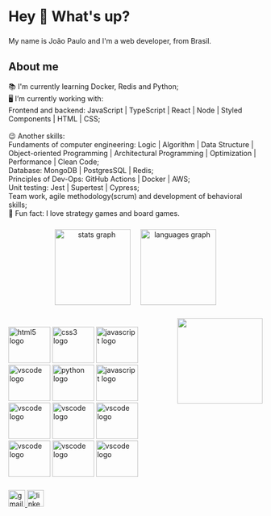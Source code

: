 <h1 align="left">Hey 👋 What's up?</h1>

###

  <p align="left">My name is João Paulo and I'm a web developer, from Brasil. 
  
  
  <h2 align="left">About me</h2>

  📚 I'm currently learning Docker, Redis and Python;<br>
  🖥️ I’m currently working with:<br>
      Frontend and backend: JavaScript | TypeScript | React | Node | Styled Components | HTML | CSS; <br>
      <br>
  :wink: Another skills:<br>
   Fundaments of computer engineering: Logic | Algorithm | Data Structure | Object-oriented Programming | Architectural Programming | Optimization | Performance | Clean Code;<br>
   Database: MongoDB | PostgresSQL | Redis;<br>
   Principles of Dev-Ops: GitHub Actions | Docker | AWS;<br>
   Unit testing: Jest | Supertest | Cypress;<br>
   Team work, agile methodology(scrum) and development of behavioral skills;<br>
  🎲 Fun fact: I love strategy games and board games.</p>
 
###

<div align="center">
  <img src="https://github-readme-stats.vercel.app/api?hide_title=false&hide_rank=false&show_icons=true&include_all_commits=true&count_private=true&disable_animations=false&theme=dracula&locale=en&hide_border=false&username=Tukkos" height="150" alt="stats graph"  />
  &nbsp;
  &nbsp;
  <img src="https://github-readme-stats.vercel.app/api/top-langs?locale=en&hide_title=false&layout=compact&card_width=320&langs_count=5&theme=dracula&hide_border=false&username=Tukkos" height="150" alt="languages graph"  />
</div>
 
###

<img align="right" height="169" src="https://c.tenor.com/O1qpwwux1Y4AAAAC/i-regret-nothing-chicken.gif"  />

###

<br>
<div align="left">
  <img src="https://cdn.jsdelivr.net/gh/devicons/devicon/icons/html5/html5-original.svg" height="72" width="83" alt="html5 logo"  />
  <img src="https://cdn.jsdelivr.net/gh/devicons/devicon/icons/css3/css3-original.svg" height="72" width="83" alt="css3 logo"  />
  <img src="https://cdn.jsdelivr.net/gh/devicons/devicon/icons/javascript/javascript-original.svg" height="72" width="83" alt="javascript logo"  />
  <img src="https://cdn.jsdelivr.net/gh/devicons/devicon/icons/typescript/typescript-original.svg" height="72" width="83" alt="vscode logo"  />
  <img src="https://cdn.jsdelivr.net/gh/devicons/devicon/icons/python/python-original.svg" height="72" width="83" alt="python logo"  />
  <img src="https://cdn.jsdelivr.net/gh/devicons/devicon/icons/react/react-original-wordmark.svg" height="72" width="83" alt="javascript logo"  />
  <img src="https://cdn.jsdelivr.net/gh/devicons/devicon/icons/nodejs/nodejs-original.svg" height="72" width="83" alt="vscode logo"  />
  <img src="https://cdn.jsdelivr.net/gh/devicons/devicon/icons/git/git-original.svg" height="72" width="83" alt="vscode logo"  />
  <img src="https://cdn.jsdelivr.net/gh/devicons/devicon/icons/mongodb/mongodb-original-wordmark.svg" height="72" width="83" alt="vscode logo"  />
  <img src="https://cdn.jsdelivr.net/gh/devicons/devicon/icons/postgresql/postgresql-original-wordmark.svg" height="72" width="83" alt="vscode logo"  />
  <img src="https://cdn.jsdelivr.net/gh/devicons/devicon/icons/jest/jest-plain.svg" height="72" width="83" alt="vscode logo"  />
  <img src="https://cdn.jsdelivr.net/gh/devicons/devicon/icons/docker/docker-plain-wordmark.svg" height="72" width="83" alt="vscode logo"  />   
</div>

###

<div align="left">
  <a href="jpfcastro@id.uff.br" target="_blank">
    <img src="https://img.shields.io/static/v1?message=Gmail&logo=gmail&label=&color=D14836&logoColor=white&labelColor=&style=for-the-badge" height="33" alt="gmail logo"  />
  </a>
  <a href="https://www.linkedin.com/in/jo%C3%A3o-paulo-ferreira-de-castro-89591b1a3/" target="_blank">
    <img src="https://img.shields.io/static/v1?message=LinkedIn&logo=linkedin&label=&color=0077B5&logoColor=white&labelColor=&style=for-the-badge" height="33" alt="linkedin logo"  />
  </a>
</div>

###
